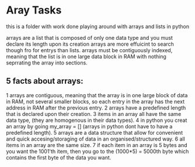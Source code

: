 # Aray Tasks
this is a folder with work done playing around with arrays and lists in python

arrays are a list that is composed of only one data type and you must declare its length upon its creation
arrays are more effuicint to search though fro for entrys than lists.
arrays must be contiguously indexed, meaning that the list is in one large data block in RAM with nothing seprrating the array into sections.



## 5 facts about arrays:

1 arrays are contiguous, meaning that the array is in one large block of data in RAM, not several smaller blocks, so each entry in the array has the next address in RAM after the previous entry.
2 arrays have a predefined length that is declared upon their creation.
3 items in an array all have the same data type, (they are homogenous in their data types).
4 in python you creat an array by going my_array = [] (arrays in python dont have to have a predefined length).
5 arrays are a data structure that allow for convenient and quick accesing/storaging of data in an organised/structured way.
6 all items in an array are the same size.
7 if each item in an array is 5 bytes and you want the 1001'th item, then you go to the (1000*5) = 5000th byte which contains the first byte of the data you want.
